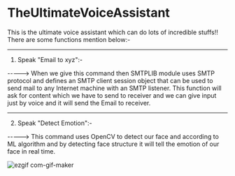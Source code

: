 # TheUltimateVoiceAssistant
This is the ultimate voice assistant which can do lots of incredible stuffs!!
There are some functions mention below:- 

------------------------------------------------------------------------------------------------

1) Speak "Email to xyz":-

-----> When we give this command then SMTPLIB module uses SMTP protocol and defines an SMTP client session object that can be used to send mail to any Internet machine with an SMTP listener. This function will ask for content which we have to send to receiver and we can give input just by voice and it will send the Email to receiver.

------------------------------------------------------------------------------------------------

2) Speak "Detect Emotion":- 

-----> This command uses OpenCV to detect our face and according to ML algorithm and by detecting face structure it will tell the emotion of our face in real time.
       
![ezgif com-gif-maker](https://user-images.githubusercontent.com/89316929/155764884-36ee7a17-8f8f-465b-b0d9-e68ae7906238.gif)


